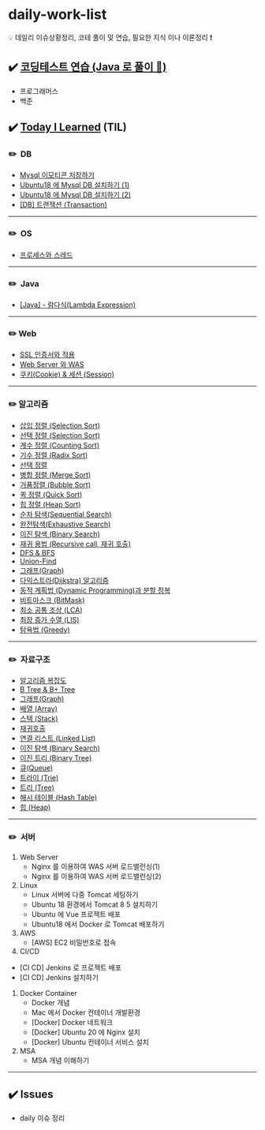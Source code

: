 # daily-work-list

<aside>
 💡 데일리 이슈상황정리, 코테 풀이 및 연습, 필요한 지식 이나 이론정리 ❗

</aside>

## ✔️ [코딩테스트 연습 (Java 로 풀이 📝)](https://github.com/januarry22/daily-work-list/tree/main/codingTest)

- 프로그래머스
- 백준

## ✔️ [Today I Learned](https://github.com/januarry22/daily-work-list/tree/main/daily-study) (TIL)

### ✏️  DB

- [Mysql 이모티콘 저장하기](https://github.com/januarry22/daily-work-list/blob/main/daily-study/DB/Mysql%20%EC%9D%B4%EB%AA%A8%ED%8B%B0%EC%BD%98%20%EC%A0%80%EC%9E%A5%ED%95%98%EA%B8%B0.md)
- [Ubuntu18 에 Mysql DB 설치하기 (1)](https://github.com/januarry22/daily-work-list/blob/main/daily-study/DB/Ubuntu18%20%EC%97%90%20Mysql%20DB%20%EC%84%A4%EC%B9%98%ED%95%98%EA%B8%B0%20(1).md)
- [Ubuntu18 에 Mysql DB 설치하기 (2)](https://github.com/januarry22/daily-work-list/blob/main/daily-study/DB/Ubuntu18%20%EC%97%90%20Mysql%20DB%20%EC%84%A4%EC%B9%98%ED%95%98%EA%B8%B0%20(2).md)
- [[DB] 트랜잭션 (Transaction)](https://github.com/januarry22/daily-work-list/blob/main/daily-study/DB/%5BDB%5D%20%ED%8A%B8%EB%9E%9C%EC%9E%AD%EC%85%98%20(Transaction).md)

---

### ✏️  OS

- [프로세스와 스레드](https://github.com/januarry22/daily-work-list/blob/main/daily-study/OS/%ED%94%84%EB%A1%9C%EC%84%B8%EC%8A%A4%EC%99%80%20%EC%8A%A4%EB%A0%88%EB%93%9C.md)

---

### ✏️  Java

- [[Java] - 람다식(Lambda Expression)](https://github.com/januarry22/daily-work-list/blob/main/daily-study/Java/%5BJava%5D%20-%20%EB%9E%8C%EB%8B%A4%EC%8B%9D(Lambda%20Expression).md)

---

### ✏️ Web

- [SSL 인증서와 적용](https://github.com/januarry22/daily-work-list/blob/main/daily-study/Web/SSL%20%EC%9D%B8%EC%A6%9D%EC%84%9C%EC%99%80%20%EC%A0%81%EC%9A%A9.md)
- [Web Server 와 WAS](https://github.com/januarry22/daily-work-list/blob/main/daily-study/Web/Web%20Server%20%EC%99%80%20WAS.md)
- [쿠키(Cookie) & 세션 (Session)](https://github.com/januarry22/daily-work-list/blob/main/daily-study/Web/%EC%BF%A0%ED%82%A4(Cookie)%20%26%20%EC%84%B8%EC%85%98%20(Session).md)

---

### ✏️ 알고리즘

- [삽입 정렬 (Selection Sort)](https://github.com/januarry22/daily-work-list/blob/main/daily-study/algorithm/%EC%82%BD%EC%9E%85%20%EC%A0%95%EB%A0%AC%20(Selection%20Sort).md)
- [선택 정렬 (Selection Sort)](https://github.com/januarry22/daily-work-list/blob/main/daily-study/algorithm/%EC%84%A0%ED%83%9D%20%EC%A0%95%EB%A0%AC%20(Selection%20Sort).md)
- [계수 정렬 (Counting Sort)](https://github.com/januarry22/daily-work-list/blob/main/daily-study/algorithm/%EA%B3%84%EC%88%98%20%EC%A0%95%EB%A0%AC%20(Counting%20Sort).md)
- [기수 정렬 (Radix Sort)](https://github.com/januarry22/daily-work-list/blob/main/daily-study/algorithm/%EA%B8%B0%EC%88%98%20%EC%A0%95%EB%A0%AC%20(Radix%20Sort).md)
- [선택 정렬](https://github.com/januarry22/daily-work-list/commit/e16eed75d93ed5cfef1be6deb451585e09318bdb)
- [병합 정렬 (Merge Sort)](https://github.com/januarry22/daily-work-list/blob/main/daily-study/algorithm/%EB%B3%91%ED%95%A9%20%EC%A0%95%EB%A0%AC%20(Merge%20Sort).md)
- [거품정렬 (Bubble Sort)](https://github.com/januarry22/daily-work-list/blob/main/daily-study/algorithm/%EA%B1%B0%ED%92%88%EC%A0%95%EB%A0%AC%20(Bubble%20Sort).md)
- [퀵 정렬 (Quick Sort)](https://github.com/januarry22/daily-work-list/blob/main/daily-study/algorithm/%ED%80%B5%20%EC%A0%95%EB%A0%AC%20(Quick%20Sort).md)
- [힙 정렬 (Heap Sort)](https://github.com/januarry22/daily-work-list/blob/main/daily-study/algorithm/%ED%9E%99%20%EC%A0%95%EB%A0%AC%20(Heap%20Sort).md)
- [순차 탐색(Sequential Search)](https://github.com/januarry22/daily-work-list/blob/main/daily-study/algorithm/%EC%88%9C%EC%B0%A8%20%ED%83%90%EC%83%89(Sequential%20Search).md)
- [완전탐색(Exhaustive Search)](https://github.com/januarry22/daily-work-list/blob/main/daily-study/algorithm/%EC%99%84%EC%A0%84%ED%83%90%EC%83%89(Exhaustive%20Search).md)
- [이진 탐색 (Binary Search)](https://github.com/januarry22/daily-work-list/blob/main/daily-study/algorithm/%EC%9D%B4%EC%A7%84%20%ED%83%90%EC%83%89%20(Binary%20Search).md)
- [재귀 용법 (Recursive call, 재귀 호출)](https://github.com/januarry22/daily-work-list/blob/main/daily-study/algorithm/%EC%9E%AC%EA%B7%80%20%EC%9A%A9%EB%B2%95%20(Recursive%20call%2C%20%EC%9E%AC%EA%B7%80%20%ED%98%B8%EC%B6%9C).md)
- [DFS & BFS](https://github.com/januarry22/daily-work-list/blob/main/daily-study/algorithm/DFS%20%26%20BFS.md)
- [Union-Find](https://github.com/januarry22/daily-work-list/blob/main/daily-study/algorithm/Union-Find.md)
- [그래프(Graph)](https://github.com/januarry22/daily-work-list/blob/main/daily-study/algorithm/%EA%B7%B8%EB%9E%98%ED%94%84(Graph).md)
- [다익스트라(Dijkstra) 알고리즘](https://github.com/januarry22/daily-work-list/blob/main/daily-study/algorithm/%EB%8B%A4%EC%9D%B5%EC%8A%A4%ED%8A%B8%EB%9D%BC(Dijkstra)%20%EC%95%8C%EA%B3%A0%EB%A6%AC%EC%A6%98.md)
- [동적 계획법 (Dynamic Programming)과 분할 정복](https://github.com/januarry22/daily-work-list/blob/main/daily-study/algorithm/%EB%8F%99%EC%A0%81%20%EA%B3%84%ED%9A%8D%EB%B2%95%20(Dynamic%20Programming)%EA%B3%BC%20%EB%B6%84%ED%95%A0%20%EC%A0%95%EB%B3%B5.md)
- [비트마스크 (BitMask)](https://github.com/januarry22/daily-work-list/blob/main/daily-study/algorithm/%EB%B9%84%ED%8A%B8%EB%A7%88%EC%8A%A4%ED%81%AC%20(BitMask).md)
- [최소 공통 조상 (LCA)](https://github.com/januarry22/daily-work-list/blob/main/daily-study/algorithm/%EC%B5%9C%EC%86%8C%20%EA%B3%B5%ED%86%B5%20%EC%A1%B0%EC%83%81%20(LCA).md)
- [최장 증가 수열 (LIS)](https://github.com/januarry22/daily-work-list/blob/main/daily-study/algorithm/%EC%B5%9C%EC%9E%A5%20%EC%A6%9D%EA%B0%80%20%EC%88%98%EC%97%B4%20(LIS).md)
- [탐욕법 (Greedy)](https://github.com/januarry22/daily-work-list/blob/main/daily-study/algorithm/%ED%83%90%EC%9A%95%EB%B2%95%20(Greedy).md)

---

### ✏️  자료구조

- [알고리즘 복잡도](https://github.com/januarry22/daily-work-list/blob/main/daily-study/data-structure/%EC%95%8C%EA%B3%A0%EB%A6%AC%EC%A6%98%20%EB%B3%B5%EC%9E%A1%EB%8F%84.md)
- [B Tree & B+ Tree](https://github.com/januarry22/daily-work-list/blob/main/daily-study/data-structure/B%20Tree%20%26%20B%2B%20Tree.md)
- [그래프(Graph)](https://github.com/januarry22/daily-work-list/blob/main/daily-study/data-structure/%EA%B7%B8%EB%9E%98%ED%94%84(Graph).md)
- [배열 (Array)](https://github.com/januarry22/daily-work-list/blob/main/daily-study/data-structure/%EB%B0%B0%EC%97%B4%20(Array).md)
- [스택 (Stack)](https://github.com/januarry22/daily-work-list/blob/main/daily-study/data-structure/%EC%8A%A4%ED%83%9D%20(Stack).md)
- [재귀호출](https://github.com/januarry22/daily-work-list/commit/b40f852aa4a3f96bc3dfe17d40269161eefff14f)
- [연결 리스트 (Linked List)](https://github.com/januarry22/daily-work-list/blob/main/daily-study/data-structure/%EC%97%B0%EA%B2%B0%20%EB%A6%AC%EC%8A%A4%ED%8A%B8%20(Linked%20List).md)
- [이진 탐색 (Binary Search)](https://github.com/januarry22/daily-work-list/blob/main/daily-study/data-structure/%EC%9D%B4%EC%A7%84%20%ED%83%90%EC%83%89%20(Binary%20Search).md)
- [이진 트리 (Binary Tree)](https://github.com/januarry22/daily-work-list/blob/main/daily-study/data-structure/%EC%9D%B4%EC%A7%84%20%ED%8A%B8%EB%A6%AC%20(Binary%20Tree).md)
- [큐(Queue)](https://www.notion.so/af010bc2bb54425fa52f2d75a2d80767)
- [트라이 (Trie)](https://github.com/januarry22/daily-work-list/blob/main/daily-study/data-structure/%ED%8A%B8%EB%9D%BC%EC%9D%B4%20(Trie).md)
- [트리 (Tree)](https://github.com/januarry22/daily-work-list/blob/main/daily-study/data-structure/%ED%8A%B8%EB%A6%AC%20(Tree).md)
- [해시 테이블 (Hash Table)](https://github.com/januarry22/daily-work-list/blob/main/daily-study/data-structure/%ED%95%B4%EC%8B%9C%20%ED%85%8C%EC%9D%B4%EB%B8%94%20(Hash%20Table).md)
- [힙 (Heap)](https://github.com/januarry22/daily-work-list/blob/main/daily-study/data-structure/%ED%9E%99%20(Heap).md)

---

### ✏️  서버

1. Web Server
    - Nginx 를 이용하여 WAS 서버 로드밸런싱(1)
    - Nginx 를 이용하여 WAS 서버 로드밸런싱(2)
2. Linux
    - Linux 서버에 다중 Tomcat 세팅하기
    - Ubuntu 18 환경에서 Tomcat 8 5 설치하기
    - Ubuntu 에 Vue 프로젝트 배포
    - Ubuntu18 에서 Docker 로 Tomcat 배포하기
3. AWS
    - [AWS] EC2 비밀번호로 접속
4. CI/CD 
- [CI CD] Jenkins 로 프로젝트 배포
- [CI CD] Jenkins 설치하기
1. Docker Container
    - Docker 개념
    - Mac 에서 Docker 컨테이너 개발환경
    - [Docker] Docker 네트워크
    - [Docker] Ubuntu 20 에 Nginx 설치
    - [Docker] Ubuntu 컨테이너 서비스 설치
2. MSA
    - MSA 개념 이해하기

---

## ✔️ Issues

- daily 이슈 정리
